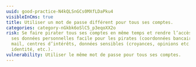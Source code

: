 ```yaml
---
uuid: good-practice-N4kQLSnGCs0MXfLDaPku4
visibleInCms: true
title: Utiliser un mot de passe différent pour tous ses comptes.
categories: category-nGkbk6oSlC5_p3eqoXX2o
risk: Se faire pirater tous ses comptes en même temps et rendre l’accès à TOUTES
  ses données personnelles facile pour les pirates (coordonnées bancaires, boîte
  mail, centres d’intérêts, données sensibles (croyances, opinions etc.),
  identité, etc.).
vulnerability: Utiliser le même mot de passe pour tous ses comptes.
---
```

